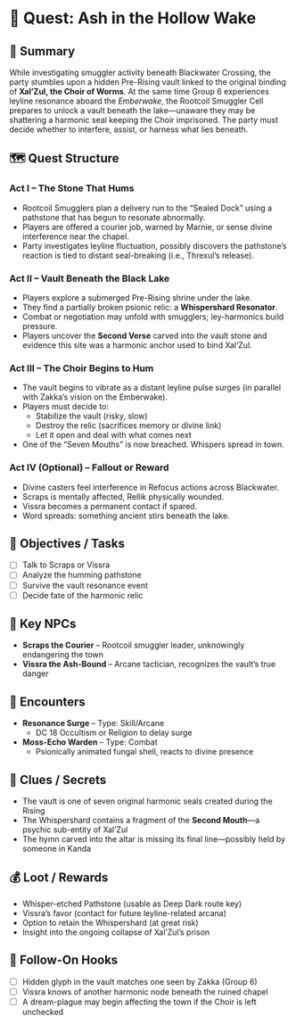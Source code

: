 # 📜 Quest: Ash in the Hollow Wake

## 🎯 Summary
While investigating smuggler activity beneath Blackwater Crossing, the party stumbles upon a hidden Pre-Rising vault linked to the original binding of **Xal’Zul, the Choir of Worms**. At the same time Group 6 experiences leyline resonance aboard the *Emberwake*, the Rootcoil Smuggler Cell prepares to unlock a vault beneath the lake—unaware they may be shattering a harmonic seal keeping the Choir imprisoned. The party must decide whether to interfere, assist, or harness what lies beneath.

## 🗺️ Quest Structure

### Act I – The Stone That Hums
- Rootcoil Smugglers plan a delivery run to the “Sealed Dock” using a pathstone that has begun to resonate abnormally.
- Players are offered a courier job, warned by Marnie, or sense divine interference near the chapel.
- Party investigates leyline fluctuation, possibly discovers the pathstone’s reaction is tied to distant seal-breaking (i.e., Threxul’s release).

### Act II – Vault Beneath the Black Lake
- Players explore a submerged Pre-Rising shrine under the lake.
- They find a partially broken psionic relic: a **Whispershard Resonator**.
- Combat or negotiation may unfold with smugglers; ley-harmonics build pressure.
- Players uncover the **Second Verse** carved into the vault stone and evidence this site was a harmonic anchor used to bind Xal’Zul.

### Act III – The Choir Begins to Hum
- The vault begins to vibrate as a distant leyline pulse surges (in parallel with Zakka’s vision on the Emberwake).
- Players must decide to:
  - Stabilize the vault (risky, slow)
  - Destroy the relic (sacrifices memory or divine link)
  - Let it open and deal with what comes next
- One of the “Seven Mouths” is now breached. Whispers spread in town.

### Act IV (Optional) – Fallout or Reward
- Divine casters feel interference in Refocus actions across Blackwater.
- Scraps is mentally affected, Rellik physically wounded.
- Vissra becomes a permanent contact if spared.
- Word spreads: something ancient stirs beneath the lake.

## 📌 Objectives / Tasks
- [ ] Talk to Scraps or Vissra
- [ ] Analyze the humming pathstone
- [ ] Survive the vault resonance event
- [ ] Decide fate of the harmonic relic

## 👤 Key NPCs
- **Scraps the Courier** – Rootcoil smuggler leader, unknowingly endangering the town
- **Vissra the Ash-Bound** – Arcane tactician, recognizes the vault’s true danger

## 🧟 Encounters
- **Resonance Surge** – Type: Skill/Arcane
  - DC 18 Occultism or Religion to delay surge
- **Moss-Echo Warden** – Type: Combat
  - Psionically animated fungal shell, reacts to divine presence

## 🧠 Clues / Secrets
- The vault is one of seven original harmonic seals created during the Rising
- The Whispershard contains a fragment of the **Second Mouth**—a psychic sub-entity of Xal’Zul
- The hymn carved into the altar is missing its final line—possibly held by someone in Kanda

## 💰 Loot / Rewards
- Whisper-etched Pathstone (usable as Deep Dark route key)
- Vissra’s favor (contact for future leyline-related arcana)
- Option to retain the Whispershard (at great risk)
- Insight into the ongoing collapse of Xal’Zul’s prison

## 🔗 Follow-On Hooks
- [ ] Hidden glyph in the vault matches one seen by Zakka (Group 6)
- [ ] Vissra knows of another harmonic node beneath the ruined chapel
- [ ] A dream-plague may begin affecting the town if the Choir is left unchecked
